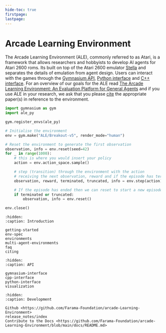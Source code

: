 ```yaml
---
hide-toc: true
firstpage:
lastpage:
---
```


# Arcade Learning Environment

The Arcade Learning Environment (ALE), commonly referred to as Atari, is a framework that allows researchers and hobbyists to develop AI agents for Atari 2600 roms. Its built on top of the Atari 2600 emulator [Stella](https://github.com/stella-emu/stella) and separates the details of emulation from agent design. Users can interact with the games through the [Gymnasium API](gymnasium-interface), [Python interface](python-interface) and [C++ interface](cpp-interface). For an overview of our goals for the ALE read [The Arcade Learning Environment: An Evaluation Platform for General Agents](https://jair.org/index.php/jair/article/view/10819) and if you use ALE in your research, we ask that you please [cite](./citing.md) the appropriate paper(s) in reference to the environment.

```python
import gymnasium as gym
import ale_py

gym.register_envs(ale_py)

# Initialise the environment
env = gym.make("ALE/Breakout-v5", render_mode="human")

# Reset the environment to generate the first observation
observation, info = env.reset(seed=42)
for _ in range(1000):
    # this is where you would insert your policy
    action = env.action_space.sample()

    # step (transition) through the environment with the action
    # receiving the next observation, reward and if the episode has terminated or truncated
    observation, reward, terminated, truncated, info = env.step(action)

    # If the episode has ended then we can reset to start a new episode
    if terminated or truncated:
        observation, info = env.reset()

env.close()
```

```{toctree}
:hidden:
:caption: Introduction

getting-started
env-spec
environments
multi-agent-environments
faq
citing
```

```{toctree}
:hidden:
:caption: API

gymnasium-interface
cpp-interface
python-interface
visualization
```

```{toctree}
:hidden:
:caption: Development

Github <https://github.com/Farama-Foundation/arcade-Learning-Environment>
release_notes/index
Contribute to the Docs <https://github.com/Farama-Foundation/arcade-Learning-Environment/blob/main/docs/README.md>
```
